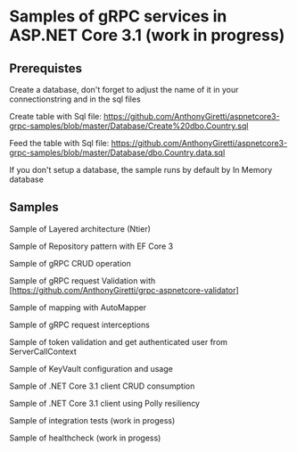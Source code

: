 # Samples of gRPC services in ASP.NET Core 3.1 (work in progress)

## Prerequistes 

Create a database, don't forget to adjust the name of it in your connectionstring and in the sql files

Create table with Sql file: https://github.com/AnthonyGiretti/aspnetcore3-grpc-samples/blob/master/Database/Create%20dbo.Country.sql

Feed the table with Sql file: https://github.com/AnthonyGiretti/aspnetcore3-grpc-samples/blob/master/Database/dbo.Country.data.sql

If you don't setup a database, the sample runs by default by In Memory database

## Samples
Sample of Layered architecture (Ntier)

Sample of Repository pattern with EF Core 3

Sample of gRPC CRUD operation

Sample of gRPC request Validation with [https://github.com/AnthonyGiretti/grpc-aspnetcore-validator]

Sample of mapping with AutoMapper

Sample of gRPC request interceptions

Sample of token validation and get authenticated user from ServerCallContext

Sample of KeyVault configuration and usage

Sample of .NET Core 3.1 client CRUD consumption

Sample of .NET Core 3.1 client using Polly resiliency

Sample of integration tests (work in progess)

Sample of healthcheck (work in progess)
